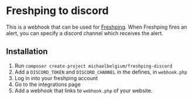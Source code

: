 # Freshping to discord

This is a webhook that can be used for [Freshping](https://freshping.io/). When Freshping fires an alert, you can specify a discord channel which receives the alert.

## Installation

1. Run `composer create-project michaelbelgium/freshping-discord` 
1. Add a `DISCORD_TOKEN` and `DISCORD_CHANNEL` in the defines, in `webhook.php`
1. Log in into your freshping account
1. Go to the integrations page
1. Add a webhook that links to `webhook.php` of your website.